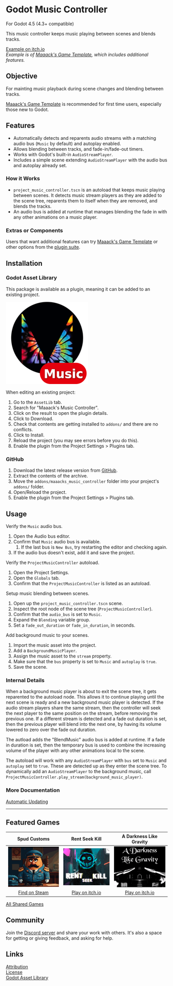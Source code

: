 # Godot Music Controller
For Godot 4.5 (4.3+ compatible)

This music controller keeps music playing between scenes and blends tracks.

[Example on itch.io](https://maaack.itch.io/godot-game-template)  
_Example is of [Maaack's Game Template](https://github.com/Maaack/Godot-Game-Template), which includes additional features._

## Objective

For mainting music playback during scene changes and blending between tracks.

[Maaack's Game Template](https://github.com/Maaack/Godot-Game-Template) is recommended for first time users, especially those new to Godot.  

## Features

* Automatically detects and reparents audio streams with a matching audio bus (`Music` by default) and autoplay enabled.
* Allows blending between tracks, and fade-in/fade-out timers.
* Works with Godot's built-in `AudioStreamPlayer`.
* Includes a simple scene extending `AudioStreamPlayer` with the audio bus and autoplay already set.

### How it Works
- `project_music_controller.tscn` is an autoload that keeps music playing between scenes. It detects music stream players as they are added to the scene tree, reparents them  to itself when they are removed, and blends the tracks.
- An audio bus is added at runtime that manages blending the fade in with any other animations on a music player.  

### Extras or Components

Users that want additional features can try [Maaack's Game Template](https://github.com/Maaack/Godot-Game-Template) or other options from the [plugin suite](/addons/maaacks_music_controller/docs/PluginSuite.md).  


## Installation

### Godot Asset Library
This package is available as a plugin, meaning it can be added to an existing project. 

![Package Icon](/addons/maaacks_music_controller/media/music_controller-icon-black-transparent-256x256.png)  

When editing an existing project:

1.  Go to the `AssetLib` tab.
2.  Search for "Maaack's Music Controller".
3.  Click on the result to open the plugin details.
4.  Click to Download.
5.  Check that contents are getting installed to `addons/` and there are no conflicts.
6.  Click to Install.
7.  Reload the project (you may see errors before you do this).
8.  Enable the plugin from the Project Settings > Plugins tab.  


### GitHub


1.  Download the latest release version from [GitHub](https://github.com/Maaack/Godot-Music-Controller/releases/latest).  
2.  Extract the contents of the archive.
3.  Move the `addons/maaacks_music_controller` folder into your project's `addons/` folder.  
4.  Open/Reload the project.  
5.  Enable the plugin from the Project Settings > Plugins tab.  


## Usage

Verify the `Music` audio bus.

1.  Open the Audio bus editor.
2.  Confirm that `Music` audio bus is available.
    1.  If the last bus is `New Bus`, try restarting the editor and checking again.
3.  If the audio bus doesn't exist, add it and save the project.

Verify the `ProjectMusicController` autoload.

1.  Open the Project Settings.
2.  Open the `Globals` tab.
3.  Confirm that the `ProjectMusicController` is listed as an autoload.

Setup music blending between scenes.

1.  Open up the `project_music_controller.tscn` scene.
2.  Inspect the root node of the scene tree (`ProjectMusicController`).
3.  Confirm that the `audio_bus` is set to `Music`.
4.  Expand the `Blending` variable group.
5.  Set a `fade_out_duration` or `fade_in_duration`, in seconds.

Add background music to your scenes.

1.  Import the music asset into the project.
2.  Add a `BackgroundMusicPlayer`.
3.  Assign the music asset to the `stream` property.
4.  Make sure that the `bus` property is set to `Music` and `autoplay` is `true`.
5.  Save the scene.

### Internal Details

When a background music player is about to exit the scene tree, it gets reparented to the autoload node. This allows it to continue playing until the next scene is ready and a new background music player is detected. If the audio stream players share the same stream, then the controller will seek the next player to the same position on the stream, before removing the previous one. If a different stream is detected and a fade out duration is set, then the previous player will blend into the next one, by having its volume lowered to zero over the fade out duration.

The autload adds the "BlendMusic" audio bus is added at runtime. If a fade in duration is set, then the temporary bus is used to combine the increasing volume of the player with any other animations local to the scene.

The autoload will work with any `AudioStreamPlayer` with `bus` set to `Music` and `autoplay` set to `true`. These are detected up as they enter the scene tree. To dynamically add an `AudioStreamPlayer` to the background music, call `ProjectMusicController.play_stream(background_music_player)`.

### More Documentation

[Automatic Updating](/addons/maaacks_music_controller/docs/AutomaticUpdating.md)  

---

## Featured Games

| Spud Customs | Rent Seek Kill  | A Darkness Like Gravity  |  
| :-------:| :-------: | :-------: |
![Spud Customs](/addons/maaacks_music_controller/media/thumbnail-game-spud-customs.png)  |  ![Rent-Seek-Kill](/addons/maaacks_music_controller/media/thumbnail-game-rent-seek-kill.png)  |  ![A Darkness Like Gravity](/addons/maaacks_music_controller/media/thumbnail-game-a-darkness-like-gravity.png)  |
[Find on Steam](https://store.steampowered.com/app/3291880/Spud_Customs/) | [Play on itch.io](https://xandruher.itch.io/rent-seek-kill)  |  [Play on itch.io](https://maaack.itch.io/a-darkness-like-gravity)  |


[All Shared Games](/addons/maaacks_music_controller/docs/GamesMade.md)  


## Community

Join the [Discord server](https://discord.gg/AyZrJh5AMp ) and share your work with others. It's also a space for getting or giving feedback, and asking for help. 
 

## Links
[Attribution](/addons/maaacks_music_controller/ATTRIBUTION.md)  
[License](/addons/maaacks_music_controller/LICENSE.txt)  
[Godot Asset Library](https://godotengine.org/asset-library/asset/2898)  
